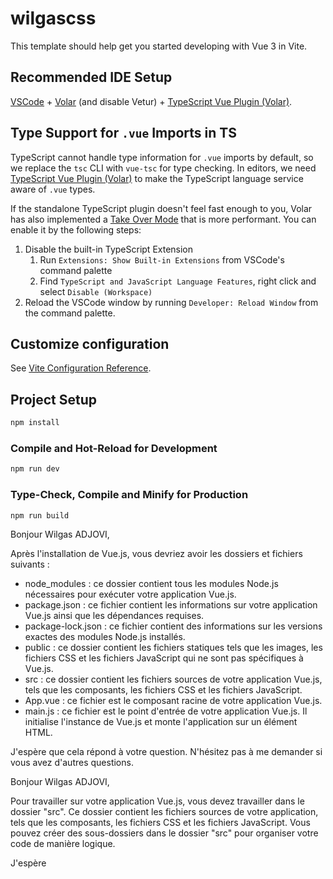# wilgascss

This template should help get you started developing with Vue 3 in Vite.

## Recommended IDE Setup

[VSCode](https://code.visualstudio.com/) + [Volar](https://marketplace.visualstudio.com/items?itemName=Vue.volar) (and disable Vetur) + [TypeScript Vue Plugin (Volar)](https://marketplace.visualstudio.com/items?itemName=Vue.vscode-typescript-vue-plugin).

## Type Support for `.vue` Imports in TS

TypeScript cannot handle type information for `.vue` imports by default, so we replace the `tsc` CLI with `vue-tsc` for type checking. In editors, we need [TypeScript Vue Plugin (Volar)](https://marketplace.visualstudio.com/items?itemName=Vue.vscode-typescript-vue-plugin) to make the TypeScript language service aware of `.vue` types.

If the standalone TypeScript plugin doesn't feel fast enough to you, Volar has also implemented a [Take Over Mode](https://github.com/johnsoncodehk/volar/discussions/471#discussioncomment-1361669) that is more performant. You can enable it by the following steps:

1. Disable the built-in TypeScript Extension
    1) Run `Extensions: Show Built-in Extensions` from VSCode's command palette
    2) Find `TypeScript and JavaScript Language Features`, right click and select `Disable (Workspace)`
2. Reload the VSCode window by running `Developer: Reload Window` from the command palette.

## Customize configuration

See [Vite Configuration Reference](https://vitejs.dev/config/).

## Project Setup

```sh
npm install
```

### Compile and Hot-Reload for Development

```sh
npm run dev
```

### Type-Check, Compile and Minify for Production

```sh
npm run build
```


Bonjour Wilgas ADJOVI,

Après l'installation de Vue.js, vous devriez avoir les dossiers et fichiers suivants :

- node_modules : ce dossier contient tous les modules Node.js nécessaires pour exécuter votre application Vue.js.
- package.json : ce fichier contient les informations sur votre application Vue.js ainsi que les dépendances requises.
- package-lock.json : ce fichier contient des informations sur les versions exactes des modules Node.js installés.
- public : ce dossier contient les fichiers statiques tels que les images, les fichiers CSS et les fichiers JavaScript qui ne sont pas spécifiques à Vue.js.
- src : ce dossier contient les fichiers sources de votre application Vue.js, tels que les composants, les fichiers CSS et les fichiers JavaScript.
- App.vue : ce fichier est le composant racine de votre application Vue.js.
- main.js : ce fichier est le point d'entrée de votre application Vue.js. Il initialise l'instance de Vue.js et monte l'application sur un élément HTML.

J'espère que cela répond à votre question. N'hésitez pas à me demander si vous avez d'autres questions.



Bonjour Wilgas ADJOVI,

Pour travailler sur votre application Vue.js, vous devez travailler dans le dossier "src". Ce dossier contient les fichiers sources de votre application, tels que les composants, les fichiers CSS et les fichiers JavaScript. Vous pouvez créer des sous-dossiers dans le dossier "src" pour organiser votre code de manière logique.

J'espère 
